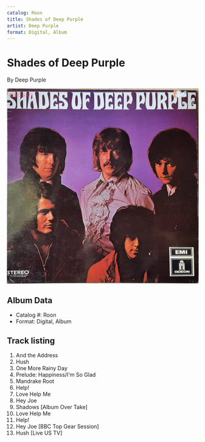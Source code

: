 ```yaml
---
catalog: Roon
title: Shades of Deep Purple
artist: Deep Purple
format: Digital, Album
---
```


# Shades of Deep Purple

By Deep Purple

![](../../assets/albumcovers/Deep_Purple-Shades_of_Deep_Purple.png)

## Album Data

- Catalog #: Roon
- Format: Digital, Album


## Track listing


1. And the Address
2. Hush
3. One More Rainy Day
4. Prelude: Happiness/I'm So Glad
5. Mandrake Root
6. Help!
7. Love Help Me
8. Hey Joe
9. Shadows [Album Over Take]
10. Love Help Me
11. Help!
12. Hey Joe [BBC Top Gear Session]
13. Hush [Live US TV]

